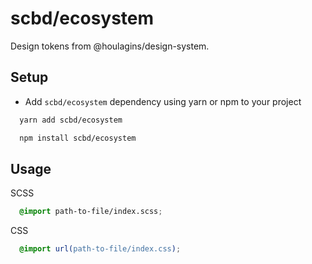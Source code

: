 
# scbd/ecosystem

Design tokens from @houlagins/design-system.

## Setup
- Add `scbd/ecosystem` dependency using yarn or npm to your project
```bash
  yarn add scbd/ecosystem
```
```bash
  npm install scbd/ecosystem
```
## Usage
SCSS
```scss
  @import path-to-file/index.scss;
```
CSS
```css
  @import url(path-to-file/index.css);
```
